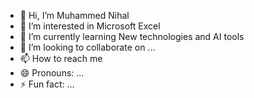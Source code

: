 - 👋 Hi, I’m Muhammed Nihal
- 👀 I’m interested in Microsoft Excel
- 🌱 I’m currently learning New technologies and AI tools
- 💞️ I’m looking to collaborate on ...
- 📫 How to reach me 
- 😄 Pronouns: ...
- ⚡ Fun fact: ...

<!---
Jilsaan/Jilsaan is a ✨ special ✨ repository because its `README.md` (this file) appears on your GitHub profile.
You can click the Preview link to take a look at your changes.
--->
